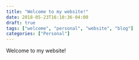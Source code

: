 ```yaml
---
title: "Welcome to my website!"
date: 2018-05-23T16:10:36-04:00
draft: true
tags: ["welcome", "personal", "website", "blog"]
categories: ["Personal"]
---
```


Welcome to my website!